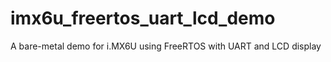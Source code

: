 # imx6u_freertos_uart_lcd_demo
A bare-metal demo for i.MX6U using FreeRTOS with UART and LCD display
